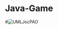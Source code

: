 # Java-Game
#![UMLJocPAO](https://github.com/StefanCobzariu/Java-Game/assets/147807251/72db7a08-311d-4290-8dc1-dc2418f96a11)
